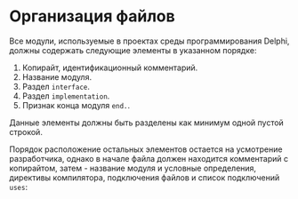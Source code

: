 # Организация файлов

Все модули, используемые в проектах среды программирования Delphi, должны содержать следующие элементы в указанном порядке:

1. Копирайт, идентификационный комментарий.
2. Название модуля.
3. Раздел `interface`.
4. Раздел `implementation`.
5. Признак конца модуля `end.`.

Данные элементы должны быть разделены как минимум одной пустой строкой.

Порядок расположение остальных элементов остается на усмотрение разработчика, однако в начале файла должен находится комментарий с копирайтом, затем - название модуля и условные определения, директивы компилятора, подключения файлов и список подключений `uses`:

